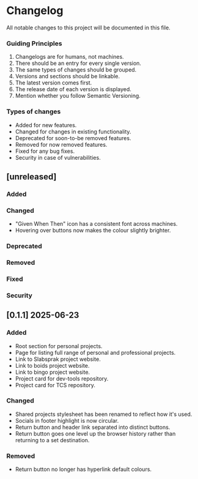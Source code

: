 # Changelog

All notable changes to this project will be documented in this file.

### Guiding Principles
1. Changelogs are for humans, not machines.
2. There should be an entry for every single version.
3. The same types of changes should be grouped.
4. Versions and sections should be linkable.
5. The latest version comes first.
6. The release date of each version is displayed.
7. Mention whether you follow Semantic Versioning.

### Types of changes
- Added for new features.
- Changed for changes in existing functionality.
- Deprecated for soon-to-be removed features.
- Removed for now removed features.
- Fixed for any bug fixes.
- Security in case of vulnerabilities.

## [unreleased]
### Added

### Changed
- "Given When Then" icon has a consistent font across machines.
- Hovering over buttons now makes the colour slightly brighter.

### Deprecated

### Removed

### Fixed

### Security


## [0.1.1] 2025-06-23
### Added
- Root section for personal projects.
- Page for listing full range of personal and professional projects.
- Link to Slabsprak project website.
- Link to boids project website.
- Link to bingo project website.
- Project card for dev-tools repository.
- Project card for TCS repository.

### Changed
- Shared projects stylesheet has been renamed to reflect how it's used.
- Socials in footer highlight is now circular.
- Return button and header link separated into distinct buttons.
- Return button goes one level up the browser history rather than returning to a set destination.

### Removed
- Return button no longer has hyperlink default colours.
